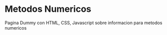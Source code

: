 # Metodos Numericos
Pagina Dummy con HTML, CSS, Javascript  sobre informacion para metodos numericos
